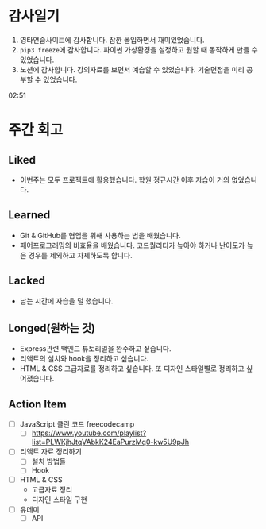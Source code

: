 # 감사일기

1. 영타연습사이트에 감사합니다. 잠깐 몰입하면서 재미있었습니다.
2. `pip3 freeze`에 감사합니다. 파이썬 가상환경을 설정하고 원할 때 동작하게 만들 수 있었습니다.
3. 노션에 감사합니다. 강의자료를 보면서 예습할 수 있었습니다. 기술면접을 미리 공부할 수 있었습니다.

02:51

# 주간 회고

## Liked

- 이번주는 모두 프로젝트에 활용했습니다. 학원 정규시간 이후 자습이 거의 없었습니다.

## Learned

- Git & GitHub를 협업을 위해 사용하는 법을 배웠습니다.
- 패어프로그래밍의 비효율을 배웠습니다. 코드퀄리티가 높아야 하거나 난이도가 높은 경우를 제외하고 자제하도록 합니다.

## Lacked

- 남는 시간에 자습을 덜 했습니다.

## Longed(원하는 것)

- Express관련 백엔드 튜토리얼을 완수하고 싶습니다.
- 리액트의 설치와 hook을 정리하고 싶습니다.
- HTML & CSS 고급자료를 정리하고 싶습니다. 또 디자인 스타일별로 정리하고 싶어졌습니다.

## Action Item

- [ ] JavaScript 클린 코드 freecodecamp
  - [ ] https://www.youtube.com/playlist?list=PLWKjhJtqVAbkK24EaPurzMq0-kw5U9pJh
- [ ] 리액트 자료 정리하기
  - [ ] 설치 방법들
  - [ ] Hook
- [ ] HTML & CSS
  - 고급자료 정리
  - 디자인 스타일 구현
- [ ] 유데미
  - [ ] API
